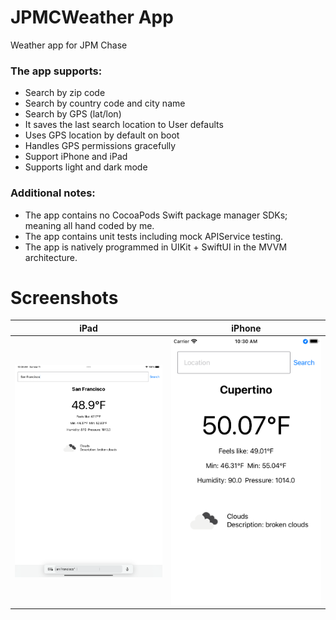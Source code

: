 # JPMCWeather App

Weather app for JPM Chase

### The app supports:

- Search by zip code
- Search by country code and city name
- Search by GPS (lat/lon)
- It saves the last search location to User defaults
- Uses GPS location by default on boot
- Handles GPS permissions gracefully
- Support iPhone and iPad
- Supports light and dark mode

### Additional notes:

- The app contains no CocoaPods Swift package manager SDKs; meaning all hand coded by me.
- The app contains unit tests including mock APIService testing.
- The app is natively programmed in UIKit + SwiftUI in the MVVM architecture.

# Screenshots

| iPad | iPhone |
|------|--------|
| <img src="https://github.com/jdriselvato/JPMCWeather/blob/main/Simulator%20Screen%20Shot%20-%20iPad%20Air%20(5th%20generation)%20-%202023-03-11%20at%2010.30.01.png?raw=true" width="300pm"> | <img src="https://github.com/jdriselvato/JPMCWeather/blob/main/Simulator%20Screen%20Shot%20-%20iPhone%20SE%20(3rd%20generation)%20-%202023-03-11%20at%2010.30.27.png?raw=true" width="300pm"> |
